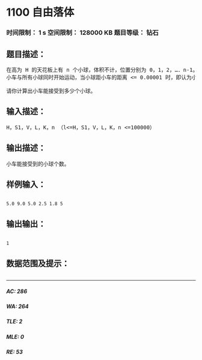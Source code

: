 # 1100 自由落体   
### 时间限制： 1 s     空间限制： 128000 KB     题目等级： 钻石  
## 题目描述：  

<pre>
在高为 H 的天花板上有 n 个小球，体积不计，位置分别为 0，1，2，…．n-1。在地面上有一个小车（长为 L，高为 K，距原点距离为 S1）。已知小球下落距离计算公式为 d＝1/2*g*(t^2)，其中 g=10，t 为下落时间。地面上的小车以速度 V 前进。
小车与所有小球同时开始运动，当小球距小车的距离 <= 0.00001 时，即认为小球被小车接受（小球落到地面后不能被接受）。  
  
请你计算出小车能接受到多少个小球。
</pre>
  
  
## 输入描述：  

<pre>
H，S1，V，L，K，n （l<=H，S1，V，L，K，n <=100000）
</pre>
  
  
## 输出描述：  

<pre>
小车能接受到的小球个数。
</pre>
  
  
## 样例输入：  

<pre><code>
5.0 9.0 5.0 2.5 1.8 5
</code></pre>
  
  
## 输出输出：  

<pre><code>
1
</code></pre>
  
  
## 数据范围及提示：  

<pre>
</pre>
  
  
***  

##### AC: 286  
##### WA: 264  
##### TLE: 2  
##### MLE: 0  
##### RE: 53  

